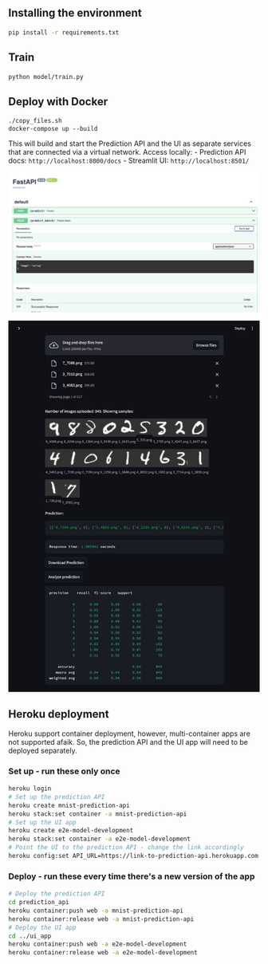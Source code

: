 ## Installing the environment

```bash
pip install -r requirements.txt
```

## Train

```bash
python model/train.py
```

## Deploy with Docker
```
./copy_files.sh
docker-compose up --build
```

This will build and start the Prediction API and the UI as separate services that are connected via a virtual network. Access locally:
    - Prediction API docs: `http://localhost:8000/docs`
    - Streamlit UI: `http://localhost:8501/`

![Prediction API - Backend](_assets/fastapi_backend.png)

![Streamlit Frontend](_assets/streamlit_frontend.png)

## Heroku deployment

Heroku support container deployment, however, multi-container apps are not supported afaik. So, the prediction API and the UI app will need to be deployed separately.

### Set up - run these only once

```bash
heroku login
# Set up the prediction API
heroku create mnist-prediction-api
heroku stack:set container -a mnist-prediction-api
# Set up the UI app
heroku create e2e-model-development
heroku stack:set container -a e2e-model-development
# Point the UI to the prediction API - change the link accordingly
heroku config:set API_URL=https://link-to-prediction-api.herokuapp.com -a e2e-model-development
```

### Deploy - run these every time there's a new version of the app

```bash
# Deploy the prediction API
cd prediction_api
heroku container:push web -a mnist-prediction-api
heroku container:release web -a mnist-prediction-api
# Deploy the UI app
cd ../ui_app
heroku container:push web -a e2e-model-development
heroku container:release web -a e2e-model-development
```
